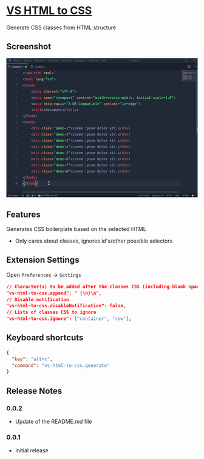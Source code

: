 # [VS HTML to CSS](https://marketplace.visualstudio.com/items?itemName=neptunedesign.vs-html-to-css)

Generate CSS classes from HTML structure

## Screenshot

![Demo](https://raw.githubusercontent.com/NeptuneDesign/vs-html-to-css/master/images/screenshot.gif)

## Features

Generates CSS boilerplate based on the selected HTML

- Only cares about classes, ignores id's/other possible selectors

## Extension Settings

Open `Preferences` -> `Settings`

```json
// Character(s) to be added after the classes CSS (including blank spaces)
"vs-html-to-css.append": " {\n}\n",
// Disable notification
"vs-html-to-css.disableNotification": false,
// Lists of classes CSS to ignore
"vs-html-to-css.ignore": ["container", "row"],
```

## Keyboard shortcuts

```json
{
  "key": "alt+x",
  "command": "vs-html-to-css.generate"
}
```

## Release Notes

### 0.0.2

- Update of the README.md file

### 0.0.1

- Initial release